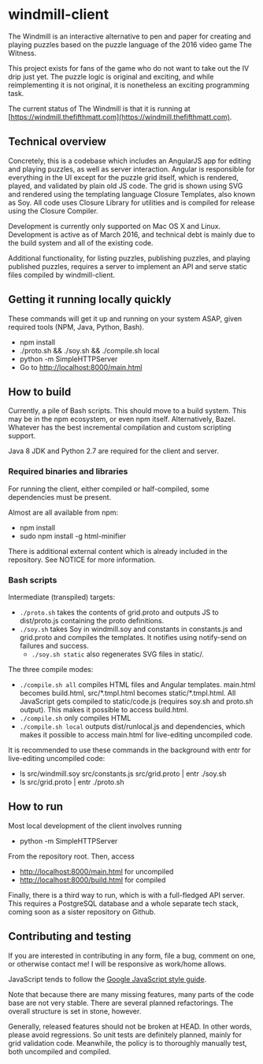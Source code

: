 # windmill-client
The Windmill is an interactive alternative to pen and paper for creating and
playing puzzles based on the puzzle language of the 2016 video game The Witness.

This project exists for fans of the game who do not want to take out the
IV drip just yet. The puzzle logic is original and exciting, and while
reimplementing it is not original, it is nonetheless an exciting programming
task.

The current status of The Windmill is that it is running at
[https://windmill.thefifthmatt.com](https://windmill.thefifthmatt.com).

## Technical overview
Concretely, this is a codebase which includes an AngularJS app for editing and
playing puzzles, as well as server interaction. Angular is responsible for
everything in the UI except for the puzzle grid itself, which is rendered,
played, and validated by plain old JS code. The grid is shown using SVG and
rendered using the templating language Closure Templates, also known as Soy.
All code uses Closure Library for utilities and is compiled for release using
the Closure Compiler.

Development is currently only supported on Mac OS X and Linux.
Development is active as of March 2016, and technical debt is mainly due to
the build system and all of the existing code.

Additional functionality, for listing puzzles, publishing puzzles, and playing
published puzzles, requires a server to implement an API and serve static files
compiled by windmill-client.

## Getting it running locally quickly
These commands will get it up and running on
your system ASAP, given required tools
(NPM, Java, Python, Bash).

 * npm install
 * ./proto.sh && ./soy.sh && ./compile.sh local
 * python -m SimpleHTTPServer
 * Go to [http://localhost:8000/main.html](http://localhost:8000/main.html)

## How to build
Currently, a pile of Bash scripts. This should move to a build system. This may
be in the npm ecosystem, or even npm itself. Alternatively, Bazel. Whatever has
the best incremental compilation and custom scripting support.

Java 8 JDK and Python 2.7 are required for the client and server.

### Required binaries and libraries
For running the client, either compiled or half-compiled, some dependencies
must be present.

Almost are all available from npm:

 * npm install
 * sudo npm install -g html-minifier

There is additional external content which is already included in the
repository.
See NOTICE for more information.

### Bash scripts
Intermediate (transpiled) targets:

 * `./proto.sh` takes the contents of grid.proto and outputs JS to dist/proto.js
   containing the proto definitions.
 * `./soy.sh` takes Soy in windmill.soy and constants in constants.js and
   grid.proto and compiles the templates. It notifies using notify-send on
   failures and success.
   * `./soy.sh static` also regenerates SVG files in static/.

The three compile modes:

 * `./compile.sh all` compiles HTML files and Angular templates. main.html
   becomes build.html, src/\*.tmpl.html becomes static/\*.tmpl.html. All
   JavaScript gets compiled to static/code.js (requires soy.sh and proto.sh
   output). This makes it possible to access build.html.
 * `./compile.sh` only compiles HTML
 * `./compile.sh local` outputs dist/runlocal.js and dependencies, which makes
   it possible to access main.html for live-editing uncompiled code.

It is recommended to use these commands in the background with entr for
live-editing uncompiled code:

 * ls src/windmill.soy src/constants.js src/grid.proto | entr ./soy.sh
 * ls src/grid.proto | entr ./proto.sh

## How to run
Most local development of the client involves running

* python -m SimpleHTTPServer

From the repository root. Then, access

* [http://localhost:8000/main.html](http://localhost:8000/main.html)
  for uncompiled
* [http://localhost:8000/build.html](http://localhost:8000/build.html)
  for compiled

Finally, there is a third way to run, which is with a full-fledged API server.
This requires a PostgreSQL database and a whole separate tech stack,
coming soon as a sister repository on Github.

## Contributing and testing
If you are interested in contributing in any form, file a bug, comment on one,
or otherwise contact me! I will be responsive as work/home allows.

JavaScript tends to follow the [Google JavaScript style
guide](https://google.github.io/styleguide/javascriptguide.xml).

Note that because there are many missing features, many parts of the code base
are not very stable. There are several planned refactorings.
The overall structure is set in stone, however.

Generally, released features should not be broken at HEAD.
In other words, please avoid regressions.
So unit tests are definitely planned, mainly for grid validation code.
Meanwhile, the policy is to thoroughly manually test,
both uncompiled and compiled.
